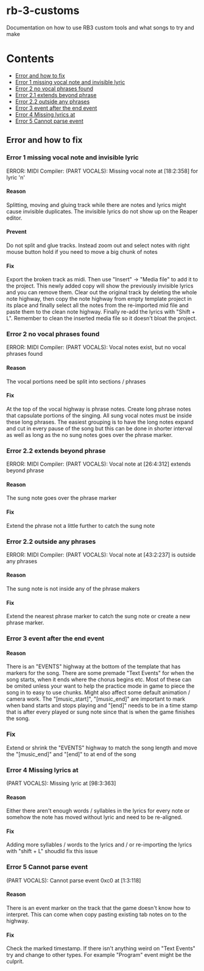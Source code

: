# rb-3-customs
Documentation on how to use RB3 custom tools and what songs to try and make

# Contents
 - [Error and how to fix](#error-and-how-to-fix) 
  - [Error 1 missing vocal note and invisible lyric](#error-1-missing-vocal-note-and-invisible-lyric)
  - [Error 2 no vocal phrases found](#error-2-no-vocal-phrases-found)
  - [Error 2.1 extends beyond phrase](#error-2.1-extends-beyond-phrase)
  - [Error 2.2 outside any phrases](#error-2.2-outside-any-phrases)
  - [Error 3 event after the end event](#error-3-event-after-the-end-event)
  - [Error 4 Missing lyrics at](#error-4-Missing-lyrics-at)
  - [Error 5 Cannot parse event](#error-5-Cannot-parse-event) 

## Error and how to fix

### Error 1 missing vocal note and invisible lyric
ERROR: MIDI Compiler: (PART VOCALS): Missing vocal note at [18:2:358] for lyric 'n'

#### Reason
Splitting, moving and gluing track while there are notes and lyrics might cause invisible duplicates. The invisible lyrics do not show up on the Reaper editor.

#### Prevent
Do not split and glue tracks. Instead zoom out and select notes with right mouse button hold if you need to move a big chunk of notes

#### Fix
Export the broken track as midi. Then use "Insert" -> "Media file" to add it to the project. This newly added copy will show the previously invisible lyrics and you can remove them. Clear out the original track by deleting the whole note highway, then copy the note highway from empty template project in its place and finally select all the notes from the re-imported mid file and paste them to the clean note highway. Finally re-add the lyrics with "Shift + L". Remember to clean the inserted media file so it doesn't bloat the project.



### Error 2 no vocal phrases found
ERROR: MIDI Compiler: (PART VOCALS): Vocal notes exist, but no vocal phrases found

#### Reason
The vocal portions need be split into sections / phrases

#### Fix
At the top of the vocal highway is phrase notes. Create long phrase notes that capsulate portions of the singing. All sung vocal notes must be inside these long phrases. The easiest grouping is to have the long notes expand and cut in every pause of the song but this can be done in shorter interval as well as long as the no sung notes goes over the phrase marker.



### Error 2.2 extends beyond phrase
ERROR: MIDI Compiler: (PART VOCALS): Vocal note at [26:4:312] extends beyond phrase

#### Reason
The sung note goes over the phrase marker

#### Fix
Extend the phrase not a little further to catch the sung note



### Error 2.2 outside any phrases
ERROR: MIDI Compiler: (PART VOCALS): Vocal note at [43:2:237] is outside any phrases

#### Reason
The sung note is not inside any of the phrase makers

#### Fix
Extend the nearest phrase marker to catch the sung note or create a new phrase marker.



### Error 3 event after the end event

#### Reason
There is an "EVENTS" highway at the bottom of the template that has markers for the song. There are some premade "Text Events" for when the song starts, when it ends where the chorus begins etc. Most of these can be omited unless your want to help the practice mode in game to piece the song in to easy to use chunks. Might also affect some default animation / camera work.
The "[music_start]", "[music_end]" are important to mark when band starts and stops playing and "[end]" needs to be in a time stamp that is after every played or sung note since that is when the game finishes the song.

### Fix
Extend or shrink the "EVENTS" highway to match the song length and move the "[music_end]" and "[end]" to at end of the song



### Error 4 Missing lyrics at
(PART VOCALS): Missing lyric at [98:3:363]

#### Reason
Either there aren't enough words / syllables in the lyrics for every note or somehow the note has moved without lyric and need to be re-aligned.

#### Fix
Adding more syllables / words to the lyrics and / or re-importing the lyrics with "shift + L" shoudld fix this issue



### Error 5 Cannot parse event
(PART VOCALS): Cannot parse event 0xc0 at [1:3:118]

#### Reason
There is an event marker on the track that the game doesn't know how to interpret. This can come when copy pasting existing tab notes on to the highway.

#### Fix
Check the marked timestamp. If there isn't anything weird on "Text Events" try and change to other types. For example "Program" event might be the culprit.
